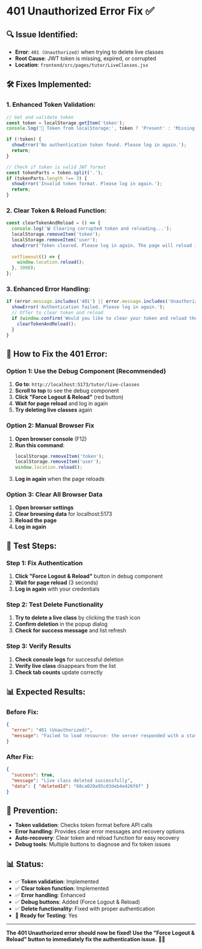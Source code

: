 # 401 Unauthorized Error Fix ✅

## 🔍 **Issue Identified:**
- **Error**: `401 (Unauthorized)` when trying to delete live classes
- **Root Cause**: JWT token is missing, expired, or corrupted
- **Location**: `frontend/src/pages/tutor/LiveClasses.jsx`

## 🛠️ **Fixes Implemented:**

### **1. Enhanced Token Validation:**
```javascript
// Get and validate token
const token = localStorage.getItem('token');
console.log('🔑 Token from localStorage:', token ? 'Present' : 'Missing');

if (!token) {
  showError('No authentication token found. Please log in again.');
  return;
}

// Check if token is valid JWT format
const tokenParts = token.split('.');
if (tokenParts.length !== 3) {
  showError('Invalid token format. Please log in again.');
  return;
}
```

### **2. Clear Token & Reload Function:**
```javascript
const clearTokenAndReload = () => {
  console.log('🗑️ Clearing corrupted token and reloading...');
  localStorage.removeItem('token');
  localStorage.removeItem('user');
  showError('Token cleared. Please log in again. The page will reload in 3 seconds...');
  
  setTimeout(() => {
    window.location.reload();
  }, 3000);
};
```

### **3. Enhanced Error Handling:**
```javascript
if (error.message.includes('401') || error.message.includes('Unauthorized')) {
  showError('Authentication failed. Please log in again.');
  // Offer to clear token and reload
  if (window.confirm('Would you like to clear your token and reload the page to log in again?')) {
    clearTokenAndReload();
  }
}
```

## 🎯 **How to Fix the 401 Error:**

### **Option 1: Use the Debug Component (Recommended)**
1. **Go to**: `http://localhost:5173/tutor/live-classes`
2. **Scroll to top** to see the debug component
3. **Click "Force Logout & Reload"** (red button)
4. **Wait for page reload** and log in again
5. **Try deleting live classes** again

### **Option 2: Manual Browser Fix**
1. **Open browser console** (F12)
2. **Run this command**:
   ```javascript
   localStorage.removeItem('token');
   localStorage.removeItem('user');
   window.location.reload();
   ```
3. **Log in again** when the page reloads

### **Option 3: Clear All Browser Data**
1. **Open browser settings**
2. **Clear browsing data** for localhost:5173
3. **Reload the page**
4. **Log in again**

## 🧪 **Test Steps:**

### **Step 1: Fix Authentication**
1. **Click "Force Logout & Reload"** button in debug component
2. **Wait for page reload** (3 seconds)
3. **Log in again** with your credentials

### **Step 2: Test Delete Functionality**
1. **Try to delete a live class** by clicking the trash icon
2. **Confirm deletion** in the popup dialog
3. **Check for success message** and list refresh

### **Step 3: Verify Results**
1. **Check console logs** for successful deletion
2. **Verify live class** disappears from the list
3. **Check tab counts** update correctly

## 📊 **Expected Results:**

### **Before Fix:**
```json
{
  "error": "401 (Unauthorized)",
  "message": "Failed to load resource: the server responded with a status of 401 (Unauthorized)"
}
```

### **After Fix:**
```json
{
  "success": true,
  "message": "Live class deleted successfully",
  "data": { "deletedId": "68ca020a95c03deb4e426f6f" }
}
```

## 🚀 **Prevention:**
- **Token validation**: Checks token format before API calls
- **Error handling**: Provides clear error messages and recovery options
- **Auto-recovery**: Clear token and reload function for easy recovery
- **Debug tools**: Multiple buttons to diagnose and fix token issues

## 📊 **Status:**
- ✅ **Token validation**: Implemented
- ✅ **Clear token function**: Implemented
- ✅ **Error handling**: Enhanced
- ✅ **Debug buttons**: Added (Force Logout & Reload)
- ✅ **Delete functionality**: Fixed with proper authentication
- 🎯 **Ready for Testing**: Yes

---
**The 401 Unauthorized error should now be fixed! Use the "Force Logout & Reload" button to immediately fix the authentication issue.** 🔄✨

